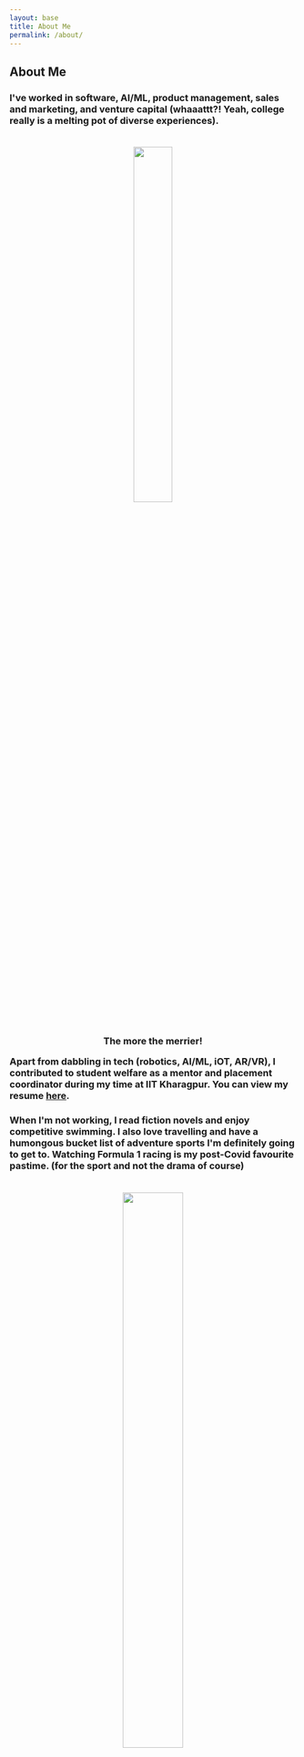 ```yaml
---
layout: base
title: About Me
permalink: /about/
---
```


<h2> About Me </h2>
<h3>
I've worked in software, AI/ML, product management, sales and marketing, and venture capital
(whaaattt?! Yeah, college really is a melting pot of diverse experiences).
<br><br>
<center><figure>
    <img src="https://media.tenor.com/9emiOeoS-nQAAAAC/im-doin-all-this-stuff-randy-marsh.gif" width="40%" height="40%">
    <figcaption>The more the merrier!</figcaption>
</figure></center>
Apart from dabbling in tech (robotics, AI/ML, iOT, AR/VR), I contributed to student welfare as a mentor and placement coordinator during my time at IIT Kharagpur.
You can view my resume <a href = "https://drive.google.com/file/d/1hMEdLyj22dtTmAF4wwx8pblnzqC76GMS/view?usp=sharing" target="_blank">here</a>.
</h3>

<h3>
When I'm not working, I read fiction novels and enjoy competitive swimming.
I also love travelling and have a humongous bucket list of adventure sports I'm definitely going to get to.
Watching Formula 1 racing is my post-Covid favourite pastime. (for the sport and not the drama of course)
<br><br>
<center><figure>
    <img src="https://media.tenor.com/LjMTnpM6bggAAAAC/angry-birds-chick-oooh-drama.gif" width="50%" height="50%">
    <figcaption>Just kidding, I stan the sport.</figcaption>
</figure></center>
As a member of the LGBTQIA+🌈 community and a woman in STEM, I aim to increase representation and inclusivity through conscious thought and action.
</h3>
